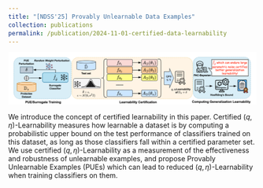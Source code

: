 ```yaml
---
title: "[NDSS'25] Provably Unlearnable Data Examples"
collection: publications
permalink: /publication/2024-11-01-certified-data-learnability
---
```


![Certified learnability of Unlearnable Datasets](../images/[NDSS'25]-PUE.png)

We introduce the concept of certified learnability in this paper. Certified $(q,\eta)$-Learnability measures how learnable a dataset is by computing a probabilistic upper bound on the test performance of classifiers trained on this dataset, as long as those classifiers fall within a certified parameter set. We use certified $(q,\eta)$-Learnability as a measurement of the effectiveness and robustness of unlearnable examples, and propose Provably Unlearnable Examples (PUEs) which can lead to reduced $(q,\eta)$-Learnability when training classifiers on them.
